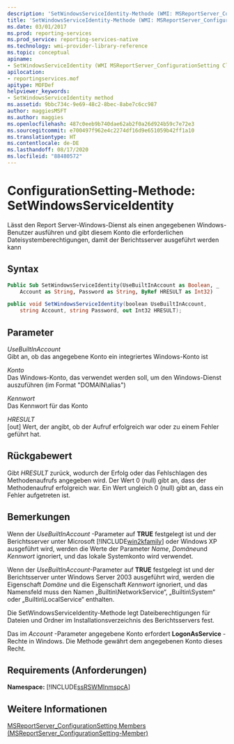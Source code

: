 ```yaml
---
description: 'SetWindowsServiceIdentity-Methode (WMI: MSReportServer_ConfigurationSetting)'
title: 'SetWindowsServiceIdentity-Methode (WMI: MSReportServer_ConfigurationSetting) | Microsoft-Dokumentation'
ms.date: 03/01/2017
ms.prod: reporting-services
ms.prod_service: reporting-services-native
ms.technology: wmi-provider-library-reference
ms.topic: conceptual
apiname:
- SetWindowsServiceIdentity (WMI MSReportServer_ConfigurationSetting Class)
apilocation:
- reportingservices.mof
apitype: MOFDef
helpviewer_keywords:
- SetWindowsServiceIdentity method
ms.assetid: 9bbc734c-9e69-48c2-8bec-8abe7c6cc987
author: maggiesMSFT
ms.author: maggies
ms.openlocfilehash: 487c0eeb9b740dae62ab2f0a26d924b59c7e72e3
ms.sourcegitcommit: e700497f962e4c2274df16d9e651059b42ff1a10
ms.translationtype: HT
ms.contentlocale: de-DE
ms.lasthandoff: 08/17/2020
ms.locfileid: "88480572"
---
```

# <a name="configurationsetting-method---setwindowsserviceidentity"></a>ConfigurationSetting-Methode: SetWindowsServiceIdentity
  Lässt den Report Server-Windows-Dienst als einen angegebenen Windows-Benutzer ausführen und gibt diesem Konto die erforderlichen Dateisystemberechtigungen, damit der Berichtsserver ausgeführt werden kann  
  
## <a name="syntax"></a>Syntax  
  
```vb  
Public Sub SetWindowsServiceIdentity(UseBuiltInAccount as Boolean, _  
    Account as String, Password as String, ByRef HRESULT as Int32)  
```  
  
```csharp  
public void SetWindowsServiceIdentity(boolean UseBuiltInAccount,   
    string Account, string Password, out Int32 HRESULT);  
```  
  
## <a name="parameters"></a>Parameter  
 *UseBuiltInAccount*  
 Gibt an, ob das angegebene Konto ein integriertes Windows-Konto ist  
  
 *Konto*  
 Das Windows-Konto, das verwendet werden soll, um den Windows-Dienst auszuführen (im Format "DOMAIN\alias")  
  
 *Kennwort*  
 Das Kennwort für das Konto  
  
 *HRESULT*  
 [out] Wert, der angibt, ob der Aufruf erfolgreich war oder zu einem Fehler geführt hat.  
  
## <a name="return-value"></a>Rückgabewert  
 Gibt *HRESULT* zurück, wodurch der Erfolg oder das Fehlschlagen des Methodenaufrufs angegeben wird. Der Wert 0 (null) gibt an, dass der Methodenaufruf erfolgreich war. Ein Wert ungleich 0 (null) gibt an, dass ein Fehler aufgetreten ist.  
  
## <a name="remarks"></a>Bemerkungen  
 Wenn der *UseBuiltInAccount* -Parameter auf **TRUE** festgelegt ist und der Berichtsserver unter Microsoft [!INCLUDE[win2kfamily](../../includes/win2kfamily-md.md)] oder Windows XP ausgeführt wird, werden die Werte der Parameter *Name*, *Domäne*und *Kennwort* ignoriert, und das lokale Systemkonto wird verwendet.  
  
 Wenn der *UseBuiltInAccount*-Parameter auf **TRUE** festgelegt ist und der Berichtsserver unter Windows Server 2003 ausgeführt wird, werden die Eigenschaft *Domäne* und die Eigenschaft *Kennwort* ignoriert, und das Namensfeld muss den Namen „Builtin\NetworkService“, „Builtin\System“ oder „Builtin\LocalService“ enthalten.  
  
 Die SetWindowsServiceIdentity-Methode legt Dateiberechtigungen für Dateien und Ordner im Installationsverzeichnis des Berichtsservers fest.  
  
 Das im *Account* -Parameter angegebene Konto erfordert **LogonAsService** -Rechte in Windows. Die Methode gewährt dem angegebenen Konto dieses Recht.  
  
## <a name="requirements"></a>Requirements (Anforderungen)  
 **Namespace:** [!INCLUDE[ssRSWMInmspcA](../../includes/ssrswminmspca-md.md)]  
  
## <a name="see-also"></a>Weitere Informationen  
 [MSReportServer_ConfigurationSetting Members (MSReportServer_ConfigurationSetting-Member)](../../reporting-services/wmi-provider-library-reference/msreportserver-configurationsetting-members.md)  
  
  
